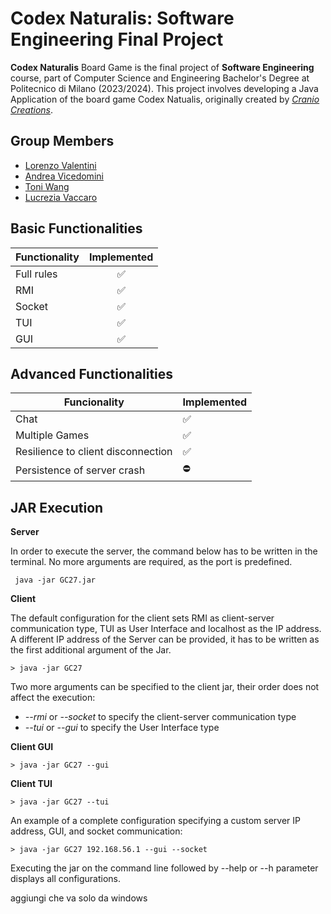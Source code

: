 # Codex Naturalis: Software Engineering Final Project

**Codex Naturalis** Board Game is the final project of **Software Engineering** course, part of Computer Science and Engineering Bachelor's Degree at Politecnico di Milano (2023/2024).
This project involves developing a Java Application of the board game Codex Natualis, originally created by [_Cranio Creations_](https://www.craniocreations.it/prodotto/codex-naturalis).


## Group Members
* [Lorenzo Valentini](https://github.com/lorenzotini)
* [Andrea Vicedomini](https://github.com/bicix-72)
* [Toni Wang](https://github.com/wangteyi)
* [Lucrezia Vaccaro](https://github.com/lucreziavaccaro)



## Basic Functionalities
| Functionality  | Implemented |
|----------------|:-----------:|
| Full rules     |      ✅       |
| RMI           |      ✅      |
|Socket         |      ✅      |
|TUI            |      ✅      |
|GUI            |      ✅      |

## Advanced Functionalities
|Funcionality  | Implemented |
|--------------|:------------|
| Chat         | ✅           |
| Multiple Games| ✅            |
|Resilience to client disconnection| ✅          |
| Persistence of server crash| ⛔         |

## JAR Execution
**Server**

In order to execute the server, the command below has to be written in the terminal. No more arguments are required, as the port is predefined. 
```shell
 java -jar GC27.jar
```

**Client**

The default configuration for the client sets RMI as client-server communication type, TUI as User Interface and localhost as the IP address.
A different IP address of the Server can be provided, it has to be written as the first additional argument of the Jar.
```shell
> java -jar GC27 
```

Two more arguments can be specified to the client jar, their order does not affect the execution:
*  _--rmi_ or _--socket_  to specify the client-server communication type
* _--tui_ or _--gui_ to specify the User Interface type

**Client GUI**

```shell
> java -jar GC27 --gui 
```
**Client TUI**

```shell
> java -jar GC27 --tui
```
An example of a complete configuration specifying a custom server IP address, GUI, and socket communication:
```shell
> java -jar GC27 192.168.56.1 --gui --socket
```

Executing the jar on the command line followed by --help or --h parameter displays all configurations.


aggiungi che va solo da windows




